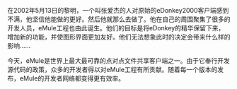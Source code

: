 在2002年5月13日的黎明，一个叫张爱杰的人对原始的eDonkey2000客户端感到不满，他坚信他能做的更好。然后他就那么去做了。他在自己的周围聚集了很多的开发人员，eMule工程也由此诞生。他们的目标是将eDonkey的精华保留下来，增加新的功能，并使图形界面更加友好。他们无法想象此时的决定会带来什么样的影响……

今天，eMule是世界上最大最可靠的点对点文件共享客户端之一。由于它奉行开发源代码的政策，众多的开发者得以对eMule工程有所贡献。随着每一个版本的发布，eMule的开发者网络都变得更有效率。
